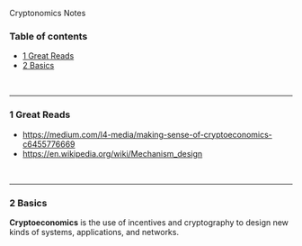 Cryptonomics Notes

### Table of contents

* [1 Great Reads](#1-great-reads)
* [2 Basics](#2-basics)


<br />

<hr />

### 1 Great Reads

* https://medium.com/l4-media/making-sense-of-cryptoeconomics-c6455776669
* https://en.wikipedia.org/wiki/Mechanism_design


<br />

<hr />

### 2 Basics

**Cryptoeconomics** is the use of incentives and cryptography to design new kinds of systems, applications, and networks. 
